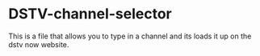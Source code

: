 # DSTV-channel-selector
This is a file that allows you to type in a channel and its loads it up on the dstv now website.
